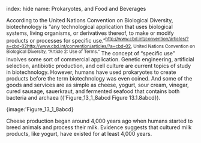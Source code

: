 index: hide
name: Prokaryotes, and Food and Beverages

According to the United Nations Convention on Biological Diversity, biotechnology is “any technological application that uses biological systems, living organisms, or derivatives thereof, to make or modify products or processes for specific use.”<sup>http://www.cbd.int/convention/articles/?a=cbd-02http://www.cbd.int/convention/articles/?a=cbd-02, United Nations Convention on Biological Diversity, “Article 2: Use of Terms.”</sup> The concept of “specific use” involves some sort of commercial application. Genetic engineering, artificial selection, antibiotic production, and cell culture are current topics of study in biotechnology. However, humans have used prokaryotes to create products before the term biotechnology was even coined. And some of the goods and services are as simple as cheese, yogurt, sour cream, vinegar, cured sausage, sauerkraut, and fermented seafood that contains both bacteria and archaea ({'Figure_13_1_8abcd Figure 13.1.8abcd}).


{image:'Figure_13_1_8abcd}
        

Cheese production began around 4,000 years ago when humans started to breed animals and process their milk. Evidence suggests that cultured milk products, like yogurt, have existed for at least 4,000 years.
